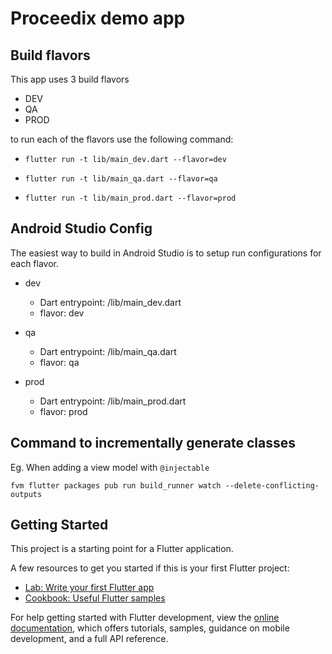 # Proceedix demo app

## Build flavors

This app uses 3 build flavors

* DEV
* QA
* PROD

to run each of the flavors use the following command:

* `flutter run -t lib/main_dev.dart --flavor=dev`

* `flutter run -t lib/main_qa.dart --flavor=qa`

* `flutter run -t lib/main_prod.dart --flavor=prod`

## Android Studio Config

The easiest way to build in Android Studio is to setup run configurations for each flavor.

* dev
    * Dart entrypoint: <path to your project>/lib/main_dev.dart
    * flavor: dev

* qa
    * Dart entrypoint: <path to your project>/lib/main_qa.dart
    * flavor: qa

* prod
    * Dart entrypoint: <path to your project>/lib/main_prod.dart
    * flavor: prod

## Command to incrementally generate classes
Eg. When adding a view model with `@injectable`

`fvm flutter packages pub run build_runner watch --delete-conflicting-outputs`

## Getting Started

This project is a starting point for a Flutter application.

A few resources to get you started if this is your first Flutter project:

- [Lab: Write your first Flutter app](https://docs.flutter.dev/get-started/codelab)
- [Cookbook: Useful Flutter samples](https://docs.flutter.dev/cookbook)

For help getting started with Flutter development, view the
[online documentation](https://docs.flutter.dev/), which offers tutorials,
samples, guidance on mobile development, and a full API reference.

